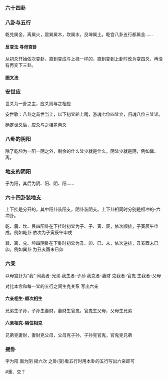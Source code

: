 ### 六十四卦



### 八卦与五行

 乾兑属金，离属火，震巽属木，坎属水，艮坤属土。乾宫八卦五行都属金……                        

#### 反变法  寻母宫卦

从初爻开始依次变卦，直到变成与上挂一样的，直到变到上卦时改为变四爻，再没有再变下三卦。

#### 圈叉法

### 安世应

世爻为一卦之主，应爻则与之相应

安世歌：八卦之首世当上，以下初爻轮上飑，游魂七位四爻立，归魂八位三爻详。

确定世爻后，应爻与之相差两爻

### 八卦的阴阳

除了乾坤为一阳一阴之外，剩余的什么爻少就是什么，阴爻少就是阴，例如巽、离。

### 地支的阴阳

子为阳，其后为阴、阳、阴、阳……

### 六十四卦装地支

上下挂是分开的，其中阳卦装阳支，阴卦装阴支。上下卦相同时分别是相冲的-六冲卦。

乾、震、坎、艮四阳卦在下挂时初爻为子、子、寅、辰，依次顺排，子寅辰午申戌。例如乾卦 依次为子寅辰午申戌

巽、离、兑、坤四阴卦在下卦时初爻为丑、卯、巳、未，依次逆排，丑亥酉未巳卯。例如巽卦 为丑亥酉未巳卯

### 六亲

以母宫卦为“我”  同我者-兄弟 我生者-子孙 我克者-妻财 克我者-官鬼 生我者-父母

对比本宫和每一爻的五行之间生克关系 写出六亲

#### 六亲相生-顺次相生

兄弟生子孙，子孙生妻财，妻财生官鬼，官鬼生父母，父母生兄弟

#### 六亲相克-隔位相克

兄弟克妻财，妻财克父母，父母克子孙，子孙克官鬼，官鬼克兄弟

### 摇卦

字为阳 面为阴 摇六次   之卦(变)看五行时用本卦的五行写出六亲即可

#重、交？

